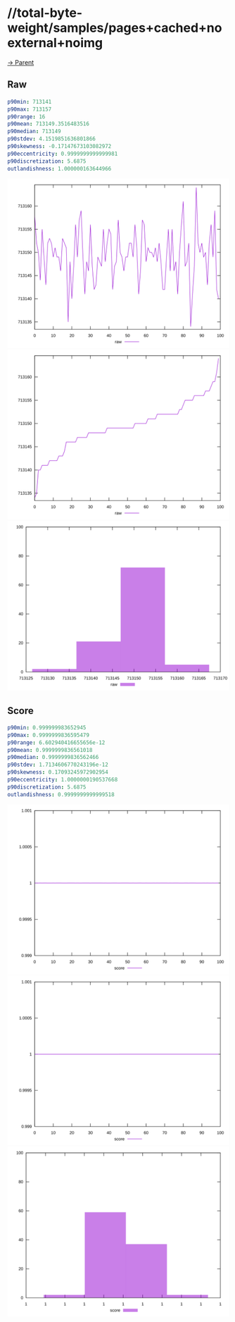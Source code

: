 
# //total-byte-weight/samples/pages+cached+noexternal+noimg

[→ Parent](../..)


## Raw


```yaml
p90min: 713141
p90max: 713157
p90range: 16
p90mean: 713149.3516483516
p90median: 713149
p90stdev: 4.1519851636801866
p90skewness: -0.17147673103082972
p90eccentricity: 0.9999999999999981
p90discretization: 5.6875
outlandishness: 1.000000163644966

```

![PLOT: raw-values](./raw/values.svg)![PLOT: raw-sorted](./raw/sorted.svg)![PLOT: raw-histogram](./raw/histogram.svg)
## Score


```yaml
p90min: 0.999999983652945
p90max: 0.9999999836595479
p90range: 6.602940416655656e-12
p90mean: 0.9999999836561018
p90median: 0.9999999836562466
p90stdev: 1.7134606770243196e-12
p90skewness: 0.17093245972902954
p90eccentricity: 1.0000000190537668
p90discretization: 5.6875
outlandishness: 0.9999999999999518

```

![PLOT: score-values](./score/values.svg)![PLOT: score-sorted](./score/sorted.svg)![PLOT: score-histogram](./score/histogram.svg)